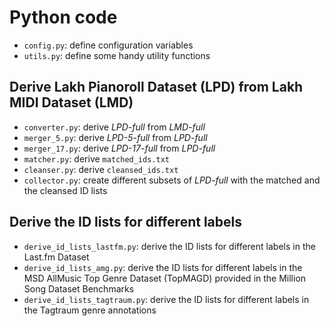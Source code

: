 # Python code

- `config.py`: define configuration variables
- `utils.py`: define some handy utility functions

## Derive Lakh Pianoroll Dataset (LPD) from Lakh MIDI Dataset (LMD)

- `converter.py`: derive _LPD-full_ from _LMD-full_
- `merger_5.py`: derive _LPD-5-full_ from _LPD-full_
- `merger_17.py`: derive _LPD-17-full_ from _LPD-full_
- `matcher.py`: derive `matched_ids.txt`
- `cleanser.py`: derive `cleansed_ids.txt`
- `collector.py`: create different subsets of _LPD-full_ with the matched and
  the cleansed ID lists

## Derive the ID lists for different labels

- `derive_id_lists_lastfm.py`: derive the ID lists for different labels in the
  Last.fm Dataset
- `derive_id_lists_amg.py`: derive the ID lists for different labels in the MSD
  AllMusic Top Genre Dataset (TopMAGD) provided in the Million Song Dataset
  Benchmarks
- `derive_id_lists_tagtraum.py`: derive the ID lists for different labels in
  the Tagtraum genre annotations
